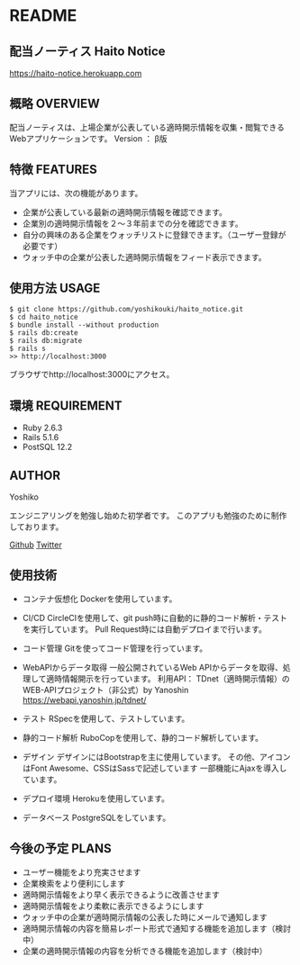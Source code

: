 # README

## 配当ノーティス Haito Notice

https://haito-notice.herokuapp.com



## 概略 OVERVIEW

配当ノーティスは、上場企業が公表している適時開示情報を収集・閲覧できるWebアプリケーションです。
Version ： β版



## 特徴 FEATURES

当アプリには、次の機能があります。

- 企業が公表している最新の適時開示情報を確認できます。
- 企業別の適時開示情報を２〜３年前までの分を確認できます。
- 自分の興味のある企業をウォッチリストに登録できます。（ユーザー登録が必要です）
- ウォッチ中の企業が公表した適時開示情報をフィード表示できます。



## 使用方法 USAGE

```Terminal
$ git clone https://github.com/yoshikouki/haito_notice.git
$ cd haito_notice
$ bundle install --without production
$ rails db:create
$ rails db:migrate
$ rails s
>> http://localhost:3000
```

ブラウザでhttp://localhost:3000にアクセス。



## 環境 REQUIREMENT

- Ruby 2.6.3
- Rails 5.1.6
- PostSQL 12.2



## AUTHOR

Yoshiko

エンジニアリングを勉強し始めた初学者です。
このアプリも勉強のために制作しております。

[Github](https://github.com/yoshikouki "Github")
[Twitter](https://twitter.com/K2_Yoshiko)



## 使用技術 

- コンテナ仮想化
Dockerを使用しています。

- CI/CD
CircleCIを使用して、git push時に自動的に静的コード解析・テストを実行しています。
Pull Request時には自動デプロイまで行います。

- コード管理
Gitを使ってコード管理を行っています。

- WebAPIからデータ取得
一般公開されているWeb APIからデータを取得、処理して適時情報開示を行っています。
利用API： TDnet（適時開示情報）のWEB-APIプロジェクト（非公式）by Yanoshin
https://webapi.yanoshin.jp/tdnet/

- テスト
RSpecを使用して、テストしています。

- 静的コード解析
RuboCopを使用して、静的コード解析しています。

- デザイン
デザインにはBootstrapを主に使用しています。
その他、アイコンはFont Awesome、CSSはSassで記述しています
一部機能にAjaxを導入しています。

- デプロイ環境
Herokuを使用しています。

- データベース
PostgreSQLをしています。



## 今後の予定 PLANS

- ユーザー機能をより充実させます
- 企業検索をより便利にします
- 適時開示情報をより早く表示できるように改善させます
- 適時開示情報をより柔軟に表示できるようにします
- ウォッチ中の企業が適時開示情報の公表した時にメールで通知します
- 適時開示情報の内容を簡易レポート形式で通知する機能を追加します（検討中）
- 企業の適時開示情報の内容を分析できる機能を追加します（検討中）

